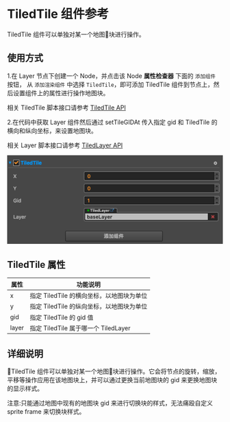 # TiledTile 组件参考

TiledTile 组件可以单独对某一个地图块进行操作。

## 使用方式

1.在 Layer 节点下创建一个 Node，并点击该 Node **属性检查器** 下面的 `添加组件` 按钮，
从 `添加渲染组件` 中选择 `TiledTile`，即可添加 TiledTile 组件到节点上，然后设置组件上的属性进行操作地图块。

相关 TiledTile 脚本接口请参考 [TiledTile API](../../../api/zh/classes/TiledTile.html)

2.在代码中获取 Layer 组件然后通过 setTileGIDAt 传入指定 gid 和 TiledTile 的横向和纵向坐标，来设置地图块。

相关 Layer 脚本接口请参考 [TiledLayer API](../../../api/zh/classes/TiledLayer.html)

![tiledtile-component](./tiledtile/tiledtile-component.png)

## TiledTile 属性

| 属性 |   功能说明
| ------| ----------- |
| x     | 指定 TiledTile 的横向坐标，以地图块为单位
| y     | 指定 TiledTile 的纵向坐标，以地图块为单位
| gid   | 指定 TiledTile 的 gid 值
| layer | 指定 TiledTile 属于哪一个 TiledLayer

## 详细说明
 TiledTile 组件可以单独对某一个地图块进行操作。它会将节点的旋转，缩放，平移等操作应用在该地图块上，并可以通过更换当前地图块的 gid 来更换地图块的显示样式。

 注意:只能通过地图中现有的地图块 gid 来进行切换块的样式，无法痛殴自定义 sprite frame 来切换块样式。
